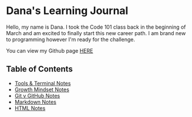 # Dana's Learning Journal

Hello, my name is Dana. I took the Code 101 class back in the beginning of March and am excited to finally start this new career path. I am brand new to programming however I'm ready for the challenge. 

You can view my Github page [HERE](https://dana0298.github.io/learning-journal/)

## Table of Contents
- [Tools & Terminal Notes](tools-terminal.md)
- [Growth Mindset Notes](growth-mindset.md)
- [Git v GitHub Notes](git-github.md)
- [Markdown Notes](markdown.md)
- [HTML Notes](html-notes.md)
